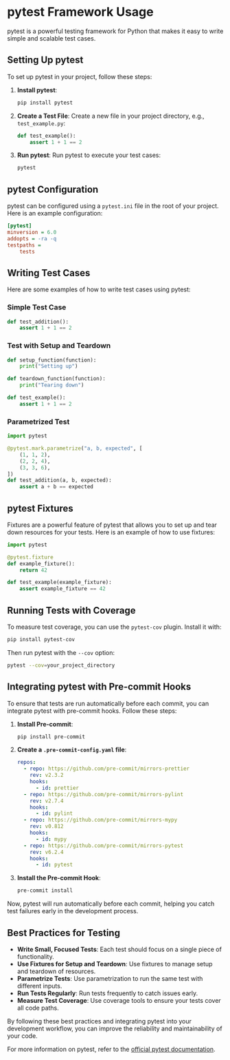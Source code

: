 # pytest Framework Usage

pytest is a powerful testing framework for Python that makes it easy to write simple and scalable test cases.

## Setting Up pytest

To set up pytest in your project, follow these steps:

1. **Install pytest**:
   ```bash
   pip install pytest
   ```

2. **Create a Test File**:
   Create a new file in your project directory, e.g., `test_example.py`:
   ```python
   def test_example():
       assert 1 + 1 == 2
   ```

3. **Run pytest**:
   Run pytest to execute your test cases:
   ```bash
   pytest
   ```

## pytest Configuration

pytest can be configured using a `pytest.ini` file in the root of your project. Here is an example configuration:

```ini
[pytest]
minversion = 6.0
addopts = -ra -q
testpaths =
    tests
```

## Writing Test Cases

Here are some examples of how to write test cases using pytest:

### Simple Test Case

```python
def test_addition():
    assert 1 + 1 == 2
```

### Test with Setup and Teardown

```python
def setup_function(function):
    print("Setting up")

def teardown_function(function):
    print("Tearing down")

def test_example():
    assert 1 + 1 == 2
```

### Parametrized Test

```python
import pytest

@pytest.mark.parametrize("a, b, expected", [
    (1, 1, 2),
    (2, 2, 4),
    (3, 3, 6),
])
def test_addition(a, b, expected):
    assert a + b == expected
```

## pytest Fixtures

Fixtures are a powerful feature of pytest that allows you to set up and tear down resources for your tests. Here is an example of how to use fixtures:

```python
import pytest

@pytest.fixture
def example_fixture():
    return 42

def test_example(example_fixture):
    assert example_fixture == 42
```

## Running Tests with Coverage

To measure test coverage, you can use the `pytest-cov` plugin. Install it with:

```bash
pip install pytest-cov
```

Then run pytest with the `--cov` option:

```bash
pytest --cov=your_project_directory
```

## Integrating pytest with Pre-commit Hooks

To ensure that tests are run automatically before each commit, you can integrate pytest with pre-commit hooks. Follow these steps:

1. **Install Pre-commit**:
   ```bash
   pip install pre-commit
   ```

2. **Create a `.pre-commit-config.yaml` file**:
   ```yaml
   repos:
     - repo: https://github.com/pre-commit/mirrors-prettier
       rev: v2.3.2
       hooks:
         - id: prettier
     - repo: https://github.com/pre-commit/mirrors-pylint
       rev: v2.7.4
       hooks:
         - id: pylint
     - repo: https://github.com/pre-commit/mirrors-mypy
       rev: v0.812
       hooks:
         - id: mypy
     - repo: https://github.com/pre-commit/mirrors-pytest
       rev: v6.2.4
       hooks:
         - id: pytest
   ```

3. **Install the Pre-commit Hook**:
   ```bash
   pre-commit install
   ```

Now, pytest will run automatically before each commit, helping you catch test failures early in the development process.

## Best Practices for Testing

- **Write Small, Focused Tests**: Each test should focus on a single piece of functionality.
- **Use Fixtures for Setup and Teardown**: Use fixtures to manage setup and teardown of resources.
- **Parametrize Tests**: Use parametrization to run the same test with different inputs.
- **Run Tests Regularly**: Run tests frequently to catch issues early.
- **Measure Test Coverage**: Use coverage tools to ensure your tests cover all code paths.

By following these best practices and integrating pytest into your development workflow, you can improve the reliability and maintainability of your code.

For more information on pytest, refer to the [official pytest documentation](https://docs.pytest.org/en/stable/).
